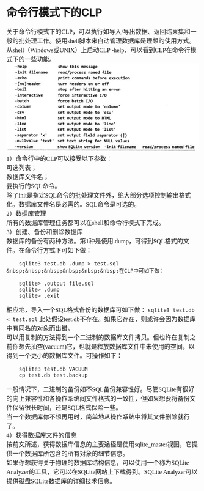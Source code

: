 # 命令行模式下的CLP
<font face="微软雅黑" size="3px">

关于命令行模式下的CLP，可以执行如导入/导出数据、返回结果集和一般的批处理工作。使用shell脚本来自动管理数据库是理想的使用方式。从shell（Windows或UNIX）上启动CLP -help，可以看到CLP在命令行模式下的一些功能。  
<img src="14.jpg">  
1）命令行中的CLP可以接受以下参数：  
可选列表；  
数据库文件名；  
要执行的SQL命令。  
除了init是指定SQL命令的批处理文件外，绝大部分选项控制输出格式化。数据库文件名是必需的。SQL命令是可选的。  
2）数据库管理  
所有的数据库管理任务都可以在shell和命令行模式下完成。  
3）创建、备份和删除数据库  
数据库的备份有两种方法。第1种是使用.dump，可得到SQL格式的文件。在命令行方式下可如下做：
```
    sqlite3 test.db .dump > test.sql
&nbsp;&nbsp;&nbsp;&nbsp;&nbsp;&nbsp;在CLP中可如下做：

    sqlite> .output file.sql
    sqlite> .dump
    sqlite> .exit
```
相应地，导入一个SQL格式备份的数据库可如下做：
`sqlite3 test.db < test.sql`
此处假设test.db不存在。如果它存在，则或许会因为数据库中有同名的对象而出错。  
可以用复制的方法得到一个二进制的数据库文件拷贝。但也许在复制之前你想先抽空(vacuum)它，也就是释放数据库文件中未使用的空间，以得到一个更小的数据库文件。可操作如下：
```
    sqlite3 test.db VACUUM
    cp test.db test.backup
```
一般情况下，二进制的备份如不SQL备份兼容性好。尽管SQLite有很好的向上兼容性和各操作系统间文件格式的一致性，但如果想要将备份文件保留很长时间，还是SQL格式保险一些。  
当一个数据库你不想再用时，简单地从操作系统中将其文件删除就行了。  
4）获得数据库文件的信息  
按前文所述，获得数据库信息的主要途径是使用sqlite_master视图，它提供一个数据库所包含的所有对象的细节信息。  
如果你想获得关于物理的数据库结构信息，可以使用一个称为SQLite Analyzer的工具，它可以在SQLite网站上下载得到。SQLite Analyzer可以提供磁盘SQLite数据库的详细技术信息。
